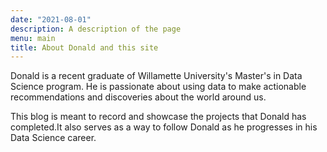 ```yaml
---
date: "2021-08-01"
description: A description of the page
menu: main
title: About Donald and this site
---
```


Donald is a recent graduate of Willamette University's Master's in Data Science program. He is passionate about using data to make actionable recommendations and discoveries about the world around us.

This blog is meant to record and showcase the projects that Donald has completed.It also serves as a way to follow Donald as he progresses in his Data Science career.
